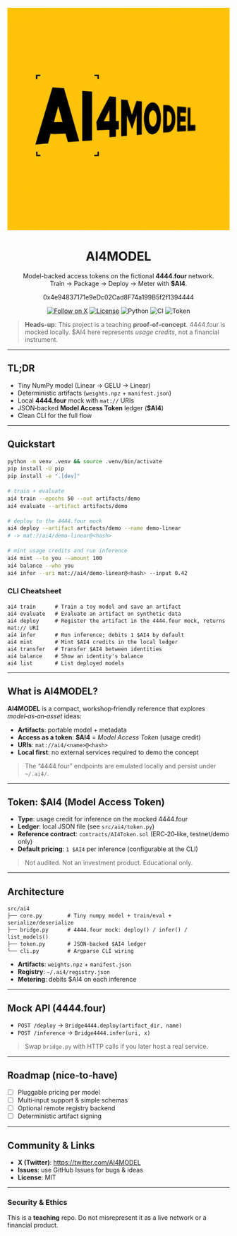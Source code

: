 <!--
  AI4MODEL README (styled)
  Repo: AI4
-->

<p align="center">
  <img src="assets/ai4model-logo.png" alt="AI4MODEL" width="520">
</p>

<h1 align="center">AI4MODEL</h1>
<p align="center">Model-backed access tokens on the fictional <b>4444.four</b> network. <br>Train → Package → Deploy → Meter with <b>$AI4</b>.</p>
<p align="center"> 0x4e94837171e9eDc02Cad8F74a199B5f2f1394444  </p>

<p align="center">
  <a href="https://twitter.com/AI4MODEL"><img alt="Follow on X" src="https://img.shields.io/badge/follow-@AI4MODEL-1DA1F2?logo=x&logoColor=white"></a>
  <a href="https://opensource.org/licenses/MIT"><img alt="License" src="https://img.shields.io/badge/license-MIT-black"></a>
  <img alt="Python" src="https://img.shields.io/badge/python-3.10%2B-blue">
  <img alt="CI" src="https://img.shields.io/badge/CI-GitHub%20Actions-grey">
  <img alt="Token" src="https://img.shields.io/badge/token-%24AI4-yellow">
</p>

> **Heads‑up**: This project is a teaching **proof‑of‑concept**. 4444.four is mocked locally. $AI4 here represents *usage credits*, not a financial instrument.

---

## TL;DR

- Tiny NumPy model (Linear → GELU → Linear)
- Deterministic artifacts (`weights.npz` + `manifest.json`)
- Local **4444.four** mock with `mat://` URIs
- JSON‑backed **Model Access Token** ledger (**$AI4**)
- Clean CLI for the full flow

---

## Quickstart

```bash
python -m venv .venv && source .venv/bin/activate
pip install -U pip
pip install -e ".[dev]"

# train + evaluate
ai4 train --epochs 50 --out artifacts/demo
ai4 evaluate --artifact artifacts/demo

# deploy to the 4444.four mock
ai4 deploy --artifact artifacts/demo --name demo-linear
# -> mat://ai4/demo-linear@<hash>

# mint usage credits and run inference
ai4 mint --to you --amount 100
ai4 balance --who you
ai4 infer --uri mat://ai4/demo-linear@<hash> --input 0.42
```

### CLI Cheatsheet

```
ai4 train      # Train a toy model and save an artifact
ai4 evaluate   # Evaluate an artifact on synthetic data
ai4 deploy     # Register the artifact in the 4444.four mock, returns mat:// URI
ai4 infer      # Run inference; debits 1 $AI4 by default
ai4 mint       # Mint $AI4 credits in the local ledger
ai4 transfer   # Transfer $AI4 between identities
ai4 balance    # Show an identity's balance
ai4 list       # List deployed models
```

---

## What is AI4MODEL?

**AI4MODEL** is a compact, workshop‑friendly reference that explores *model‑as‑an‑asset* ideas:

- **Artifacts**: portable model + metadata
- **Access as a token**: **$AI4** = *Model Access Token* (usage credit)
- **URIs**: `mat://ai4/<name>@<hash>`
- **Local first**: no external services required to demo the concept

> The “4444.four” endpoints are emulated locally and persist under `~/.ai4/`.

---

## Token: $AI4 (Model Access Token)

- **Type**: usage credit for inference on the mocked 4444.four
- **Ledger**: local JSON file (see `src/ai4/token.py`)
- **Reference contract**: `contracts/AI4Token.sol` (ERC‑20‑like, testnet/demo only)
- **Default pricing**: `1 $AI4` per inference (configurable at the CLI)

> Not audited. Not an investment product. Educational only.

---

## Architecture

```
src/ai4
├── core.py        # Tiny numpy model + train/eval + serialize/deserialize
├── bridge.py      # 4444.four mock: deploy() / infer() / list_models()
├── token.py       # JSON‑backed $AI4 ledger
└── cli.py         # Argparse CLI wiring
```

- **Artifacts**: `weights.npz` + `manifest.json`
- **Registry**: `~/.ai4/registry.json`
- **Metering**: debits $AI4 on each inference

---

## Mock API (4444.four)

- `POST /deploy` → `Bridge4444.deploy(artifact_dir, name)`
- `POST /inference` → `Bridge4444.infer(uri, x)`

> Swap `bridge.py` with HTTP calls if you later host a real service.

---

## Roadmap (nice‑to‑have)

- [ ] Pluggable pricing per model
- [ ] Multi‑input support & simple schemas
- [ ] Optional remote registry backend
- [ ] Deterministic artifact signing

---

## Community & Links

- **X (Twitter)**: https://twitter.com/AI4MODEL  
- **Issues**: use GitHub Issues for bugs & ideas  
- **License**: MIT

---

### Security & Ethics

This is a **teaching** repo. Do not misrepresent it as a live network or a financial product.
